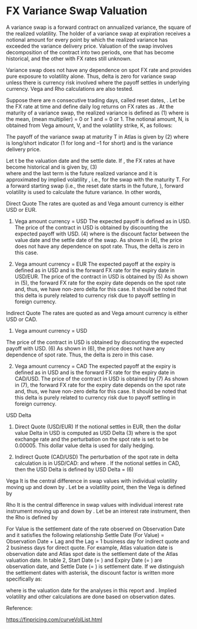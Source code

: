 # FX Variance Swap Valuation



A variance swap is a forward contract on annualized variance, the square of the realized volatility.  The holder of a variance swap at expiration receives a notional amount for every point by which the realized variance has exceeded the variance delivery price. Valuation of the swap involves decomposition of the contract into two periods, one that has become historical, and the other with FX rates still unknown. 

Variance swap does not have any dependence on spot FX rate and provides pure exposure to volatility alone. Thus, delta is zero for variance swap unless there is currency risk involved where the payoff settles in underlying currency. Vega and Rho calculations are also tested.

Suppose there are n consecutive trading days, called reset dates,  . Let   be the FX rate at time   and define daily log returns on FX rates as  . At the maturity of a variance swap, the realized variance is defined as
	 		          (1)
where   is the mean,  (mean multiplier) = 0 or 1 and   = 0 or 1. The notional amount, N, is obtained from Vega amount, V, and the volatility strike, K, as follows:
 

The payoff of the variance swap at maturity T in Atlas is given by
	 		          (2)
where   is long/short indicator (1 for long and –1 for short) and   is the variance delivery price. 


Let t be the valuation date and   the settle date. If  , the FX rates at   have become historical and   is given by,
                                              (3)	
where   and the last term   is the future realized variance and it is approximated by implied volatility  , i.e.,   for the swap with the maturity T. For a forward starting swap (i.e., the reset date starts in the future,  ), forward volatility is used to calculate the future variance. In other words,
 

Direct Quote
The rates are quoted as   and Vega amount currency is either USD or EUR. 

1. Vega amount currency = USD
The expected payoff is defined as   in USD. The price of the contract in USD is obtained by discounting the expected payoff with USD.
                                             (4)
where   is the discount factor between the value date and the settle date of the swap. As shown in (4), the price does not have any dependence on spot rate. Thus, the delta is zero in this case.

2. Vega amount currency = EUR
The expected payoff at the expiry is defined as   in USD and   is the forward FX rate for the expiry date in USD/EUR. The price of the contract in USD is obtained by
                                    (5)
As shown in (5), the forward FX rate for the expiry date depends on the spot rate and, thus, we have non-zero delta for this case. It should be noted that this delta is purely related to currency risk due to payoff settling in foreign currency. 

Indirect Quote
The rates are quoted as   and Vega amount currency is either USD or CAD. 

1. Vega amount currency = USD

The price of the contract in USD is obtained by discounting the expected payoff with USD.
                                             (6)
As shown in (6), the price does not have any dependence of spot rate. Thus, the delta is zero in this case.

2. Vega amount currency = CAD
The expected payoff at the expiry is defined as   in USD and   is the forward FX rate for the expiry date in CAD/USD. The price of the contract in USD is obtained by
                                      (7)
As shown in (7), the forward FX rate for the expiry date depends on the spot rate and, thus, we have non-zero delta for this case. It should be noted that this delta is purely related to currency risk due to payoff settling in foreign currency. 


USD Delta 

1. Direct Quote (USD/EUR)
If the notional settles in EUR, then the dollar value Delta in USD is computed as
USD Delta                          	               (3)
where   is the spot exchange rate and the perturbation on the spot rate   is set to be 0.00005. This dollar value delta is used for daily hedging.

2. Indirect Quote (CAD/USD)
The perturbation of the spot rate in delta calculation is in USD/CAD:   and   where  . If the notional settles in CAD, then the USD Delta is defined by
USD Delta =                     	                             (6)

Vega 
It is the central difference in swap values with individual volatility moving up and down by  . Let   be a volatility point, then the Vega is defined by

 

Rho 
It is the central difference in swap values with individual interest rate instrument moving up and down by  . Let   be an interest rate instrument, then the Rho is defined by

 
 

 For Value is the settlement date of the rate observed on Observation Date and it satisfies the following relationship
Settle Date (For Value) = Observation Date + Lag
and the Lag = 1 business day for indirect quote and 2 business days for direct quote. For example, Atlas valuation date is observation date and Atlas spot date is the settlement date of the Atlas valuation date. In table 2, Start Date (= ) and Expiry Date (= ) are observation date, and Settle Date (= ) is settlement date. If we distinguish the settlement dates with asterisk, the discount factor is written more specifically as:
 
where   is the valuation date for the analyses in this report and  . Implied volatility and other calculations are done based on observation dates. 

Reference:

https://finpricing.com/curveVolList.html

